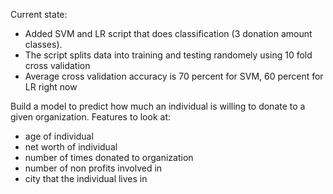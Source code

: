 Current state:

- Added SVM and LR script that does classification (3 donation amount classes).
- The script splits data into training and testing randomely using 10 fold cross validation
- Average cross validation accuracy is 70 percent for SVM, 60 percent for LR right now

  
Build a model to predict how much an individual is willing to donate to a given organization.
Features to look at:
- age of individual
- net worth of individual
- number of times donated to organization
- number of non profits involved in
- city that the individual lives in
